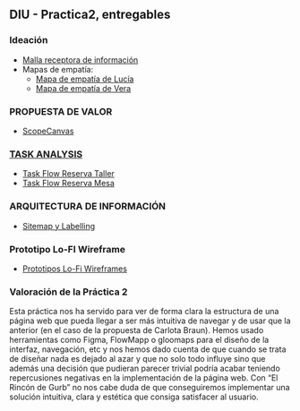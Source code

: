 ## DIU - Practica2, entregables

### Ideación 
* [Malla receptora de información](https://github.com/pablovegood/UX_CaseStudy/blob/master/P2/FeedbackGrid.png)
* Mapas de empatía:
    - [Mapa de empatía de Lucía](https://github.com/pablovegood/UX_CaseStudy/blob/master/P2/EmpathyMapping_Lucia.png)
    - [Mapa de empatía de Vera](https://github.com/pablovegood/UX_CaseStudy/blob/master/P2/EmpathyMapping_Vera.png)


### PROPUESTA DE VALOR
* [ScopeCanvas](https://github.com/pablovegood/UX_CaseStudy/blob/master/P2/ScopeCanvas.png)


### [TASK ANALYSIS](https://github.com/pablovegood/UX_CaseStudy/blob/master/README.md#2b-user-flow-task-analysis)
* [Task Flow Reserva Taller](https://github.com/pablovegood/UX_CaseStudy/blob/master/P2/ReservaTaller.png)
* [Task Flow Reserva Mesa](https://github.com/pablovegood/UX_CaseStudy/blob/master/P2/ReservaMesa.png)


### ARQUITECTURA DE INFORMACIÓN
* [Sitemap y Labelling](https://github.com/pablovegood/UX_CaseStudy/blob/master/P2/Sitemap.png)


### Prototipo Lo-FI Wireframe 
* [Prototipos Lo-Fi Wireframes](https://github.com/pablovegood/UX_CaseStudy/blob/master/P2/WireFrames.png)


### Valoración de la Práctica 2
Esta práctica nos ha servido para ver de forma clara la estructura de una página web que pueda llegar a ser más intuitiva de navegar y de usar que la anterior (en el caso de la propuesta de Carlota Braun). Hemos usado herramientas como Figma, FlowMapp o gloomaps para el diseño de la interfaz, navegación, etc y nos hemos dado cuenta de que cuando se trata de diseñar nada es dejado al azar y que no solo todo influye sino que además una decisión que pudieran parecer trivial podría acabar teniendo repercusiones negativas en la implementación de la página web. Con “El Rincón de Gurb” no nos cabe duda de que conseguiremos implementar una solución intuitiva, clara y estética que consiga satisfacer al usuario.
